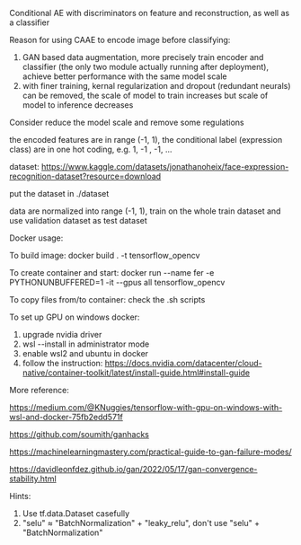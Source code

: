 Conditional AE with discriminators on feature and reconstruction, as well as a classifier

Reason for using CAAE to encode image before classifying:
1. GAN based data augmentation, more precisely train encoder and classifier (the only two module actually running after deployment), achieve better performance with the same model scale
2. with finer training, kernal regularization and dropout (redundant neurals) can be removed, the scale of model to train increases but scale of  model to inference decreases

Consider reduce the model scale and remove some regulations

the encoded features are in range (-1, 1), the conditional label (expression class) are in one hot coding, e.g. 1, -1 , -1, ...

dataset: https://www.kaggle.com/datasets/jonathanoheix/face-expression-recognition-dataset?resource=download

put the dataset in ./dataset

data are normalized into range (-1, 1), train on the whole train dataset and use validation dataset as test dataset

Docker usage:

To build image: docker build . -t tensorflow_opencv

To create container and start: docker run --name fer -e PYTHONUNBUFFERED=1 -it --gpus all tensorflow_opencv

To copy files from/to container: check the .sh scripts

To set up GPU on windows docker:
1. upgrade nvidia driver
2. wsl --install in administrator mode
3. enable wsl2 and ubuntu in docker
4. follow the instruction: https://docs.nvidia.com/datacenter/cloud-native/container-toolkit/latest/install-guide.html#install-guide

More reference:

https://medium.com/@KNuggies/tensorflow-with-gpu-on-windows-with-wsl-and-docker-75fb2edd571f

https://github.com/soumith/ganhacks

https://machinelearningmastery.com/practical-guide-to-gan-failure-modes/

https://davidleonfdez.github.io/gan/2022/05/17/gan-convergence-stability.html

Hints:
1. Use tf.data.Dataset casefully
2. "selu" ≈ "BatchNormalization" + "leaky_relu", don't use "selu" + "BatchNormalization"